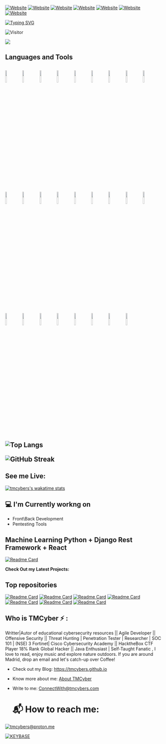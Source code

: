 



[![Website](https://img.shields.io/badge/-BLOG-yellowgreen?style=for-the-badge&logo=WORDPRESS)](https://tmcybers.github.io/)
[![Website](https://img.shields.io/badge/-MEDIUM-orange?style=for-the-badge&logo=MEDIUM)](https://medium.com/@tmcybers)
[![Website](https://img.shields.io/badge/-TWITTER-yellow?style=for-the-badge&logo=TWITTER)](https://twitter.com/tmcybers)
[![Website](https://img.shields.io/badge/-KEYBASE-red?style=for-the-badge&logo=KEYBASE)](https://keybase.io/tmcybers)
[![Website](https://img.shields.io/badge/-WAKATIME-lightgrey?style=for-the-badge&logo=WAKATIME)](https://wakatime.com/@tmcyber)
[![Website](https://img.shields.io/badge/-KO--FI-blue?style=for-the-badge&logo=KO-FI)](https://ko-fi.com/tmcyber)
[![Website](https://img.shields.io/badge/-BUY%20MY%20SERVICES-orange?style=for-the-badge&logo=COFFEE)](https://github.com/sponsors/tmcybers)




[![Typing SVG](https://readme-typing-svg.herokuapp.com?multiline=true&width=500&lines=Hacker||Developer++++++++++)](https://git.io/typing-svg)






  
![Visitor](https://visitor-badge.laobi.icu/badge?page_id=/tmcybers/Freelancer-Modern-Website-2022-Project-)

![](https://komarev.com/ghpvc/?username=tmcybers)

<h2>Languages and Tools<h2> 

<code><img width="10%" src="https://www.vectorlogo.zone/logos/python/python-ar21.svg"></code>
<code><img width="10%" src="https://www.vectorlogo.zone/logos/javascript/javascript-horizontal.svg"></code>
<code><img width="10%" src="https://www.vectorlogo.zone/logos/w3_html5/w3_html5-ar21.svg"></code>
<code><img width="10%" src="https://www.vectorlogo.zone/logos/w3_css/w3_css-ar21.svg"></code>
<code><img width="10%" src="https://www.vectorlogo.zone/logos/reactjs/reactjs-ar21.svg"></code>
<code><img width="10%" src="https://www.vectorlogo.zone/logos/git-scm/git-scm-ar21.svg"></code>
<code><img width="10%" src="https://www.vectorlogo.zone/logos/nodejs/nodejs-ar21.svg"></code>
<code><img width="10%" src="https://www.vectorlogo.zone/logos/torproject/torproject-ar21.svg"></code>
<code><img width="10%" src="https://www.vectorlogo.zone/logos/getbootstrap/getbootstrap-ar21.svg"></code>
<code><img width="10%" src="https://www.vectorlogo.zone/logos/debian/debian-ar21.svg"></code>
<code><img width="10%" src="https://www.vectorlogo.zone/logos/djangoproject/djangoproject-ar21.svg"></code>
<code><img width="10%" src="https://www.vectorlogo.zone/logos/archlinux/archlinux-ar21.svg"></code>
<code><img width="10%" src="https://www.vectorlogo.zone/logos/apache/apache-ar21.svg"></code>
<code><img width="10%" src="https://www.vectorlogo.zone/logos/hackerone/hackerone-ar21.svg"></code>
<code><img width="10%" src="https://www.vectorlogo.zone/logos/redhat/redhat-ar21.svg"></code>
<code><img width="10%" src="https://www.vectorlogo.zone/logos/gnu/gnu-ar21.svg"></code>
<code><img width="10%" src="https://www.vectorlogo.zone/logos/snort/snort-ar21.svg"></code>                                                             <code><img width="10%" src="https://www.vectorlogo.zone/logos/wireshark/wireshark-ar21.svg"></code>                                                       
<code><img width="10%" src="https://www.vectorlogo.zone/logos/git-scm/git-scm-ar21.svg"></code>
<code><img width="10%" src="https://www.vectorlogo.zone/logos/jupyter/jupyter-ar21.svg"></code>
<code><img width="10%" src="https://www.vectorlogo.zone/logos/jenkins/jenkins-ar21.svg"></code>                                                           <code><img width="10%" src="https://www.vectorlogo.zone/logos/nist/nist-ar21.svg"></code>
<code><img width="10%" src="https://www.vectorlogo.zone/logos/mariadb/mariadb-ar21.svg"></code>                                                           <code><img width="10%" src="https://www.vectorlogo.zone/logos/vagrantup/vagrantup-ar21.svg"></code>
<code><img width="10%" src="https://www.vectorlogo.zone/logos/boum_tails/boum_tails-ar21.svg"></code>
<code><img width="10%" src="https://www.vectorlogo.zone/logos/wordpress/wordpress-ar21.svg"></code>
                                                                            
                                                                                   
                                                                              
  
   
![Top Langs](https://github-readme-stats.vercel.app/api/top-langs/?username=tmcybers&layout=compact)

    

![GitHub Streak](https://github-readme-streak-stats.herokuapp.com?user=tmcybers&theme=neon-palenight&hide_border=true)

## See me Live:
  
[![tmcybers's wakatime stats](https://github-readme-stats.vercel.app/api/wakatime?username=tmcyber)](https://wakatime.com/@tmcyber)



<h2>💻 I'm Currently workng on</h2>

- Front\Back Development
- Pentesting Tools

## Machine Learning Python + Django Rest Framework + React

[![Readme Card](https://github-readme-stats.vercel.app/api/pin/?username=tmcybers&repo=Machine-Learning-Django-Rest-Framework-React&theme=github_dark)](https://github.com/tmcybers/Machine-Learning-Django-Rest-Framework-React)


__Check Out my Latest Projects:__


## Top repositories


[![Readme Card](https://github-readme-stats.vercel.app/api/pin/?username=tmcybers&repo=Blog-del-Vino-Brand-Modern-Website-2022-Project&theme=github_dark)](https://github.com/tmcybers/Blog-del-Vino-Brand-Modern-Website-2022-Project)
[![Readme Card](https://github-readme-stats.vercel.app/api/pin/?username=tmcybers&repo=FrontEnd-Store-Online-Shop-Modern-Webpage-2022-Project&theme=github_dark)](https://github.com/tmcybers/FrontEnd-Store-Online-Shop-Modern-Webpage-2022-Project)
[![Readme Card](https://github-readme-stats.vercel.app/api/pin/?username=tmcybers&repo=Freelancer-Modern-Website-2022-Project-&theme=github_dark)](https://github.com/tmcybers/Freelancer-Modern-Website-2022-Project-)
[![Readme Card](https://github-readme-stats.vercel.app/api/pin/?username=tmcybers&repo=Academy-Modern-Webpage-2022-Project-&theme=github_dark)](https://github.com/tmcybers/Academy-Modern-Webpage-2022-Project-)
[![Readme Card](https://github-readme-stats.vercel.app/api/pin/?username=tmcybers&repo=Backdoor-with-Python-Lab-&theme=github_dark)](https://github.com/tmcybers/Backdoor-with-Python-Lab-)
[![Readme Card](https://github-readme-stats.vercel.app/api/pin/?username=tmcybers&repo=Keylogger-with-Python-Lab-&theme=github_dark)](https://github.com/tmcybers/Keylogger-with-Python-Lab-)
[![Readme Card](https://github-readme-stats.vercel.app/api/pin/?username=tmcybers&repo=Ethical-Hacking-Work-Environment&theme=github_dark)](https://github.com/tmcybers/Ethical-Hacking-Work-Environment)




## Who is TMCyber  :zap: :

Writter|Autor of educational cybersecurity resources || Agile Developer || Offensive Security || Threat Hunting | Penetration Tester | Researcher | SOC 101 | (NSE) 3 Fortinet| Cisco Cybersecurity Academy || HacktheBox CTF Player 18% Rank Global Hacker || Java Enthusiast | Self-Taught Fanatic , I love to read, enjoy music and explore nature outdoors. If you are around Madrid, drop an email and let's catch-up over Coffee!

* Check out my Blog: https://tmcybers.github.io
- Know more about me: [About TMCyber](https://tmcybers.github.io)
- Write to me: [ConnectWith@tmcybers.com](mailto:tmcyberagent@gmail.com)



  # :mailbox_with_mail: How to reach me:
  
<a href="tmcybers@proton.me">![tmcybers@proton.me](https://img.shields.io/badge/SECURE%20PROTON%20MAIL-tmcybers%40proton.me-orange?style=for-the-badge&logo=mail)</a>

<a href="https://keybase.io/tmcybers">![KEYBASE](https://img.shields.io/badge/KEYBASE%20ENCRYPTED-KEYBASE-yellow?style=for-the-badge&logo=KEYBASE)</a>


